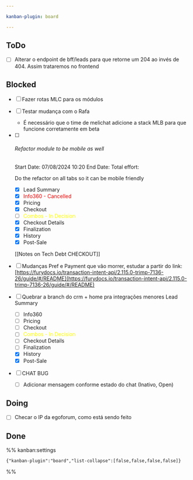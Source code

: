 ```yaml
---

kanban-plugin: board

---
```


## ToDo

- [ ] Alterar o endpoint de bff/leads para que retorne um 204 ao invés de 404. Assim trataremos no frontend


## Blocked

- [ ] Fazer rotas MLC para os módulos
- [ ] Testar mudança com o Rafa
	- É necessário que o time de melichat adicione a stack MLB para que funcione corretamente em beta
- [ ] ###### Refactor module to be mobile as well
	
	Start Date: 07/08/2024 10:20
	End Date: 
	Total effort: 
	
	Do the refactor on all tabs so it can be mobile friendly
	
	- [x] Lead Summary
	- [x] <span style="color: red">Info360 - Cancelled</span>
	- [x] Pricing
	- [x] Checkout
	- [ ] <span style="color:yellow">Combos - In Decision</span>
	- [x] Checkout Details
	- [x] Finalization
	- [x] History
	- [x] Post-Sale
	
	[[Notes on Tech Debt CHECKOUT]]
- [ ] Mudanças Pref e Payment que vão morrer, estudar a partir do link: [https://furydocs.io/transaction-intent-api/2.115.0-trimp-7136-26/guide/#/README](https://furydocs.io/transaction-intent-api/2.115.0-trimp-7136-26/guide/#/README)
- [ ] Quebrar a branch do crm + home pra integrações menores
	 Lead Summary
	- [ ] Info360
	- [ ] Pricing
	- [ ] Checkout
	- [ ] <span style="color:yellow">Combos - In Decision</span>
	- [ ] Checkout Details
	- [ ] Finalization
	- [x] History
	- [x] Post-Sale
- [ ] CHAT BUG
	- [ ] Adicionar mensagem conforme estado do chat (Inativo, Open)


## Doing

- [ ] Checar o IP da egoforum, como está sendo feito


## Done





%% kanban:settings
```
{"kanban-plugin":"board","list-collapse":[false,false,false,false]}
```
%%